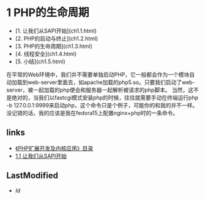 # 1 PHP的生命周期 


<ul class="catalog">
	<li> [1. 让我们从SAPI开始](ch1.1.html) </li>
	<li> [2. PHP的启动与终止](ch1.2.html) </li>
	<li> [3. PHP的生命周期](ch1.3.html) </li>
	<li> [4. 线程安全](ch1.4.html) </li>
	<li> [5. 小结](ch1.5.html) </li>
	</ul>
在平常的Web环境中，我们并不需要单独启动PHP，它一般都会作为一个模块自动加载到web-server里面去，如apache加载的php5.so。只要我们启动了web-server，被一起加载的php便会和服务器一起解析被请求的php脚本。
当然，这不是绝对的，当我们以fastcgi模式安装php的时候，往往就需要手动在终端运行php -b 127.0.0.1:9999来启动php，这个命令只是个例子，可能你的和我的并不一样。没记错的话，我的应该是我在fedora15上配置nginx+php时的一条命令。


## links
   * [《PHP扩展开发及内核应用》目录](<preface.md>)
   * [1.1 让我们从SAPI开始](<1.1.md>)

## LastModified 
   * $Id$
